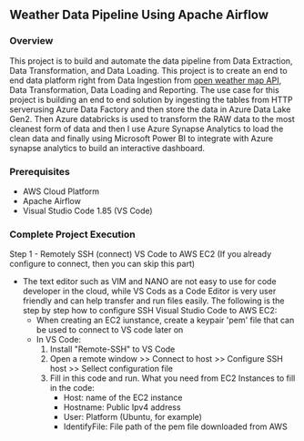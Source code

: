 ## Weather Data Pipeline Using Apache Airflow
### Overview 
This project is to build and automate the data pipeline from Data Extraction, Data Transformation, and Data Loading. 
This project is to create an end to end data platform right from Data Ingestion from [open weather map API](https://openweathermap.org/api), Data Transformation, Data Loading and Reporting. The use case for this project is building an end to end solution by ingesting the tables from HTTP serverusing Azure Data Factory and then store the data in Azure Data Lake Gen2. Then Azure databricks is used to transform the RAW data to the most cleanest form of data and then I use Azure Synapse Analytics to load the clean data and finally using Microsoft Power BI to integrate with Azure synapse analytics to build an interactive dashboard.
### Prerequisites
- AWS Cloud Platform
- Apache Airflow
- Visual Studio Code 1.85 (VS Code)
### Complete Project Execution
Step 1 - Remotely SSH (connect) VS Code to AWS EC2 (If you already configure to connect, then you can skip this part) 
- The text editor such as VIM and NANO are not easy to use for code developer in the cloud, while VS Cods as a Code Editor is very user friendly and can help transfer and run files easily. The following is the step by step how to configure SSH Visual Studio Code to AWS EC2:
    - When creating an EC2 iunstance, create a keypair 'pem' file that can be used to connect to VS code later on
    - In VS Code:
        1.  Install "Remote-SSH" to VS Code
        2.  Open a remote window >> Connect to host >> Configure SSH host >> Sellect configuration file
        3.  Fill in this code and run. What you need from EC2 Instances to fill in the code:
            - Host: name of the EC2 instance
            - Hostname: Public Ipv4 address
            - User: Platform (Ubuntu, for example)
            - IdentifyFile: File path of the pem file downloaded from AWS 


